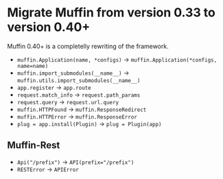 Migrate Muffin from version 0.33 to version 0.40+
=================================================

Muffin 0.40+ is a completelly rewriting of the framework.

* `muffin.Application(name, *configs)` -> `muffin.Application(*configs, name=name)`
* `muffin.import_submodules(__name__)` -> `muffin.utils.import_submodules(__name__)`
* `app.register` -> `app.route`
* `request.match_info` -> `request.path_params`
* `request.query` -> `request.url.query`
* `muffin.HTTPFound` -> `muffin.ResponseRedirect`
* `muffin.HTTPError` -> `muffin.ResponseError`
* `plug = app.install(Plugin)` -> `plug = Plugin(app)`


Muffin-Rest
-----------

* `Api("/prefix")` -> `API(prefix="/prefix")`
* `RESTError` -> `APIError`
